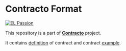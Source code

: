 # Contracto Format

[![EL Passion](https://img.shields.io/badge/Supported%20by-EL%20Passion-36b452.svg)](https://github.com/elpassion)

This repository is a part of [__Contracto__](https://github.com/contracto-lab) project.

It contains [definition](https://github.com/contracto-lab/contract/wiki/What-is-contract%3F) of contract and contract [example](https://github.com/kv109/contracto-lab/contract/).
